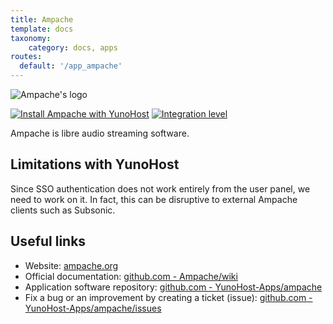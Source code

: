 ```yaml
---
title: Ampache
template: docs
taxonomy:
    category: docs, apps
routes:
  default: '/app_ampache'
---
```


![Ampache's logo](image://ampache_logo.png?height=80)

[![Install Ampache with YunoHost](https://install-app.yunohost.org/install-with-yunohost.png)](https://install-app.yunohost.org/?app=ampache) [![Integration level](https://dash.yunohost.org/integration/ampache.svg)](https://dash.yunohost.org/appci/app/ampache)

Ampache is libre audio streaming software.

## Limitations with YunoHost

Since SSO authentication does not work entirely from the user panel, we need to work on it. In fact, this can be disruptive to external Ampache clients such as Subsonic.

## Useful links

+ Website: [ampache.org](http://ampache.org/)
+ Official documentation: [github.com - Ampache/wiki](https://github.com/ampache/ampache/wiki)
+ Application software repository: [github.com - YunoHost-Apps/ampache](https://github.com/YunoHost-Apps/ampache_ynh)
+ Fix a bug or an improvement by creating a ticket (issue): [github.com - YunoHost-Apps/ampache/issues](https://github.com/YunoHost-Apps/ampache_ynh/issues)
